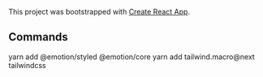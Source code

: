 This project was bootstrapped with [Create React App](https://github.com/facebook/create-react-app).

## Commands

yarn add @emotion/styled @emotion/core
yarn add tailwind.macro@next tailwindcss